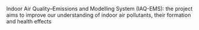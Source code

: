 Indoor Air Quality–Emissions and Modelling System (IAQ-EMS): the project aims to improve our understanding of indoor air pollutants, their formation and health effects

